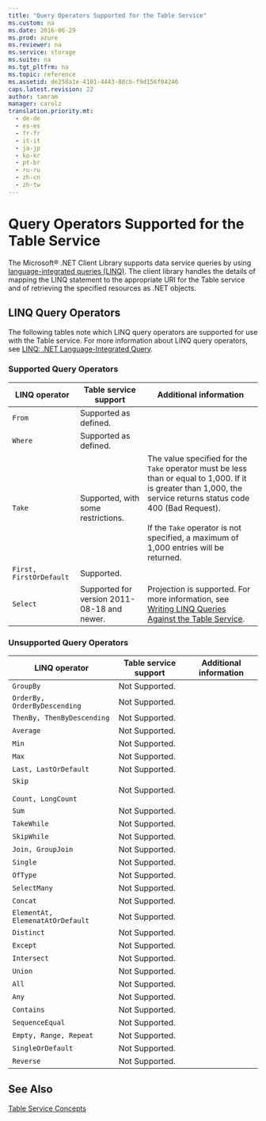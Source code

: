```yaml
---
title: "Query Operators Supported for the Table Service"
ms.custom: na
ms.date: 2016-06-29
ms.prod: azure
ms.reviewer: na
ms.service: storage
ms.suite: na
ms.tgt_pltfrm: na
ms.topic: reference
ms.assetid: de258a1e-4101-4443-88cb-f9d156f04246
caps.latest.revision: 22
author: tamram
manager: carolz
translation.priority.mt: 
  - de-de
  - es-es
  - fr-fr
  - it-it
  - ja-jp
  - ko-kr
  - pt-br
  - ru-ru
  - zh-cn
  - zh-tw
---
```

# Query Operators Supported for the Table Service
The Microsoft® .NET Client Library supports data service queries by using [language-integrated queries (LINQ)](http://go.microsoft.com/fwlink/?LinkId=137420). The client library handles the details of mapping the LINQ statement to the appropriate URI for the Table service and of retrieving the specified resources as .NET objects.  
  
## LINQ Query Operators  
 The following tables note which LINQ query operators are supported for use with the Table service. For more information about LINQ query operators, see [LINQ: .NET Language-Integrated Query](http://go.microsoft.com/fwlink/?LinkId=137420).  
  
### Supported Query Operators  
  
|LINQ operator|Table service support|Additional information|  
|-------------------|---------------------------|----------------------------|  
|`From`|Supported as defined.||  
|`Where`|Supported as defined.||  
|`Take`|Supported, with some restrictions.|The value specified for the `Take` operator must be less than or equal to 1,000. If it is greater than 1,000, the service returns status code 400 (Bad Request).<br /><br /> If the `Take` operator is not specified, a maximum of 1,000 entries will be returned.|  
|`First, FirstOrDefault`|Supported.||  
|`Select`|Supported for version 2011-08-18 and newer.|Projection is supported. For more information, see [Writing LINQ Queries Against the Table Service](../rest-conceptual/Writing-LINQ-Queries-Against-the-Table-Service.md).|  
  
### Unsupported Query Operators  
  
|LINQ operator|Table service support|Additional information|  
|-------------------|---------------------------|----------------------------|  
|`GroupBy`|Not Supported.||  
|`OrderBy, OrderByDescending`|Not Supported.||  
|`ThenBy, ThenByDescending`|Not Supported.||  
|`Average`|Not Supported.||  
|`Min`|Not Supported.||  
|`Max`|Not Supported.||  
|`Last, LastOrDefault`|Not Supported.||  
|`Skip`<br /><br /> `Count, LongCount`|Not Supported.||  
|`Sum`|Not Supported.||  
|`TakeWhile`|Not Supported.||  
|`SkipWhile`|Not Supported.||  
|`Join, GroupJoin`|Not Supported.||  
|`Single`|Not Supported.||  
|`OfType`|Not Supported.||  
|`SelectMany`|Not Supported.||  
|`Concat`|Not Supported.||  
|`ElementAt, ElemenatAtOrDefault`|Not Supported.||  
|`Distinct`|Not Supported.||  
|`Except`|Not Supported.||  
|`Intersect`|Not Supported.||  
|`Union`|Not Supported.||  
|`All`|Not Supported.||  
|`Any`|Not Supported.||  
|`Contains`|Not Supported.||  
|`SequenceEqual`|Not Supported.||  
|`Empty, Range, Repeat`|Not Supported.||  
|`SingleOrDefault`|Not Supported.||  
|`Reverse`|Not Supported.||  
  
## See Also  
 [Table Service Concepts](../rest-conceptual/Table-Service-Concepts.md)